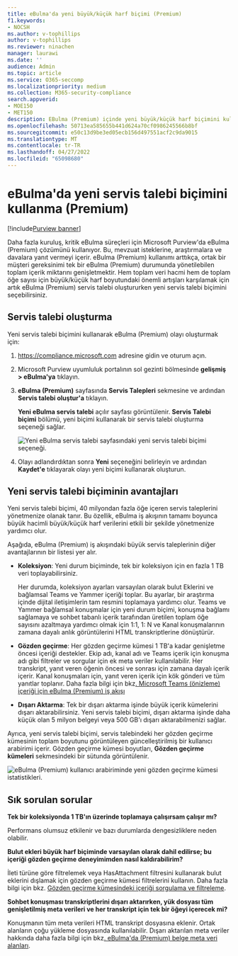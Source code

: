 ```yaml
---
title: eBulma'da yeni büyük/küçük harf biçimi (Premium)
f1.keywords:
- NOCSH
ms.author: v-tophillips
author: v-tophillips
ms.reviewer: ninachen
manager: laurawi
ms.date: ''
audience: Admin
ms.topic: article
ms.service: O365-seccomp
ms.localizationpriority: medium
ms.collection: M365-security-compliance
search.appverid:
- MOE150
- MET150
description: EBulma (Premium) içinde yeni büyük/küçük harf biçimini kullanarak kümeleri gözden geçirmek ve artan diğer sınırlardan ve yeni işlevlerden yararlanmak için daha fazla öğe ekleyebilirsiniz.
ms.openlocfilehash: 50713ea585655b441d624a70cf0986245566b8bf
ms.sourcegitcommit: e50c13d9be3ed05ecb156d497551acf2c9da9015
ms.translationtype: MT
ms.contentlocale: tr-TR
ms.lasthandoff: 04/27/2022
ms.locfileid: "65098680"
---
```

# <a name="use-the-new-case-format-in-ediscovery-premium"></a>eBulma'da yeni servis talebi biçimini kullanma (Premium)

[!include[Purview banner](../includes/purview-rebrand-banner.md)]

Daha fazla kuruluş, kritik eBulma süreçleri için Microsoft Purview'da eBulma (Premium) çözümünü kullanıyor. Bu, mevzuat isteklerine, araştırmalara ve davalara yanıt vermeyi içerir. eBulma (Premium) kullanımı arttıkça, ortak bir müşteri gereksinimi tek bir eBulma (Premium) durumunda yönetilebilen toplam içerik miktarını genişletmektir. Hem toplam veri hacmi hem de toplam öğe sayısı için büyük/küçük harf boyutundaki önemli artışları karşılamak için artık eBulma (Premium) servis talebi oluştururken yeni servis talebi biçimini seçebilirsiniz.  

## <a name="create-a-case"></a>Servis talebi oluşturma

Yeni servis talebi biçimini kullanarak eBulma (Premium) olayı oluşturmak için:

1. <https://compliance.microsoft.com> adresine gidin ve oturum açın.

2. Microsoft Purview uyumluluk portalının sol gezinti bölmesinde **gelişmiş > eBulma'ya** tıklayın.

3. **eBulma (Premium)** sayfasında **Servis Talepleri** sekmesine ve ardından **Servis talebi oluştur'a** tıklayın.

   **Yeni eBulma servis talebi** açılır sayfası görüntülenir. **Servis Talebi biçimi** bölümü, yeni biçimi kullanarak bir servis talebi oluşturma seçeneği sağlar.

   ![Yeni eBulma servis talebi sayfasındaki yeni servis talebi biçimi seçeneği.](..\media\AeDNewCaseFormat1.png)

4. Olayı adlandırdıktan sonra **Yeni** seçeneğini belirleyin ve ardından **Kaydet'e** tıklayarak olayı yeni biçimi kullanarak oluşturun.

## <a name="benefits-of-the-new-case-format"></a>Yeni servis talebi biçiminin avantajları

Yeni servis talebi biçimi, 40 milyondan fazla öğe içeren servis taleplerini yönetmenize olanak tanır. Bu özellik, eBulma iş akışının tamamı boyunca büyük hacimli büyük/küçük harf verilerini etkili bir şekilde yönetmenize yardımcı olur.

Aşağıda, eBulma (Premium) iş akışındaki büyük servis taleplerinin diğer avantajlarının bir listesi yer alır.

- **Koleksiyon**: Yeni durum biçiminde, tek bir koleksiyon için en fazla 1 TB veri toplayabilirsiniz.

   Her durumda, koleksiyon ayarları varsayılan olarak bulut Eklerini ve bağlamsal Teams ve Yammer içeriği toplar. Bu ayarlar, bir araştırma içinde dijital iletişimlerin tam resmini toplamaya yardımcı olur. Teams ve Yammer bağlamsal konuşmalar için yeni durum biçimi, konuşma bağlamı sağlamaya ve sohbet tabanlı içerik tarafından üretilen toplam öğe sayısını azaltmaya yardımcı olmak için 1:1, 1: N ve Kanal konuşmalarının zamana dayalı anlık görüntülerini HTML transkriptlerine dönüştürür.  

- **Gözden geçirme**: Her gözden geçirme kümesi 1 TB'a kadar genişletme öncesi içeriği destekler. Ekip adı, kanal adı ve Teams içerik için konuşma adı gibi filtreler ve sorgular için ek meta veriler kullanılabilir. Her transkript, yanıt veren öğenin öncesi ve sonrası için zamana dayalı içerik içerir. Kanal konuşmaları için, yanıt veren içerik için kök gönderi ve tüm yanıtlar toplanır. Daha fazla bilgi için bkz[. Microsoft Teams (önizleme) içeriği için eBulma (Premium) iş akışı](teams-workflow-in-advanced-ediscovery.md)

- **Dışarı Aktarma**: Tek bir dışarı aktarma işinde büyük içerik kümelerini dışarı aktarabilirsiniz. Yeni servis talebi biçimi, dışarı aktarma işinde daha küçük olan 5 milyon belgeyi veya 500 GB'ı dışarı aktarabilmenizi sağlar.

Ayrıca, yeni servis talebi biçimi, servis talebindeki her gözden geçirme kümesinin toplam boyutunu görüntüleyen güncelleştirilmiş bir kullanıcı arabirimi içerir. Gözden geçirme kümesi boyutları, **Gözden geçirme kümeleri** sekmesindeki bir sütunda görüntülenir.

![eBulma (Premium) kullanıcı arabiriminde yeni gözden geçirme kümesi istatistikleri.](..\media\LargeCaseUI.png)

## <a name="frequently-asked-questions"></a>Sık sorulan sorular

**Tek bir koleksiyonda 1 TB'ın üzerinde toplamaya çalışırsam çalışır mı?**

Performans olumsuz etkilenir ve bazı durumlarda dengesizliklere neden olabilir.

**Bulut ekleri büyük harf biçiminde varsayılan olarak dahil edilirse; bu içeriği gözden geçirme deneyimimden nasıl kaldırabilirim?**  

İleti türüne göre filtrelemek veya HasAttachment filtresini kullanarak bulut eklerini dışlamak için gözden geçirme kümesi filtrelerini kullanın. Daha fazla bilgi için bkz. [Gözden geçirme kümesindeki içeriği sorgulama ve filtreleme](review-set-search.md).

**Sohbet konuşması transkriptlerini dışarı aktarırken, yük dosyası tüm genişletilmiş meta verileri ve her transkript için tek bir öğeyi içerecek mi?**

Konuşmanın tüm meta verileri HTML transkript dosyasına eklenir.  Ortak alanların çoğu yükleme dosyasında kullanılabilir. Dışarı aktarılan meta veriler hakkında daha fazla bilgi için bkz[. eBulma'da (Premium) belge meta veri alanları](document-metadata-fields-in-Advanced-eDiscovery.md).
